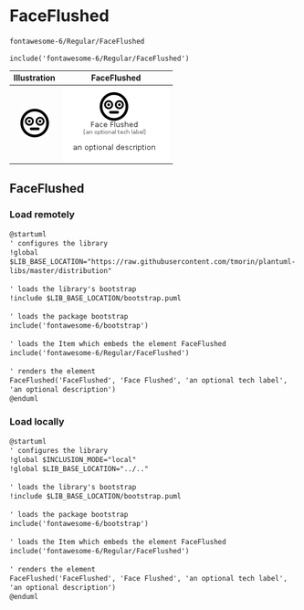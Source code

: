 # FaceFlushed


```text
fontawesome-6/Regular/FaceFlushed
```

```text
include('fontawesome-6/Regular/FaceFlushed')
```



| Illustration | FaceFlushed |
| :---: | :---: |
| ![illustration for Illustration](../../fontawesome-6/Regular/FaceFlushed.png) | ![illustration for FaceFlushed](../../fontawesome-6/Regular/FaceFlushed.Local.png) |




## FaceFlushed

### Load remotely
```plantuml
@startuml
' configures the library
!global $LIB_BASE_LOCATION="https://raw.githubusercontent.com/tmorin/plantuml-libs/master/distribution"

' loads the library's bootstrap
!include $LIB_BASE_LOCATION/bootstrap.puml

' loads the package bootstrap
include('fontawesome-6/bootstrap')

' loads the Item which embeds the element FaceFlushed
include('fontawesome-6/Regular/FaceFlushed')

' renders the element
FaceFlushed('FaceFlushed', 'Face Flushed', 'an optional tech label', 'an optional description')
@enduml
```

### Load locally
```plantuml
@startuml
' configures the library
!global $INCLUSION_MODE="local"
!global $LIB_BASE_LOCATION="../.."

' loads the library's bootstrap
!include $LIB_BASE_LOCATION/bootstrap.puml

' loads the package bootstrap
include('fontawesome-6/bootstrap')

' loads the Item which embeds the element FaceFlushed
include('fontawesome-6/Regular/FaceFlushed')

' renders the element
FaceFlushed('FaceFlushed', 'Face Flushed', 'an optional tech label', 'an optional description')
@enduml
```

